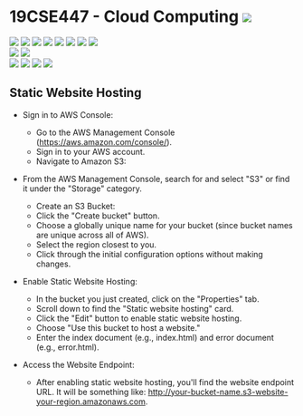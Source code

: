# 19CSE447 - Cloud Computing ![](https://img.shields.io/badge/-Live-brightgreen)
![](https://img.shields.io/badge/Batch-20EEE-lightgreen) ![](https://img.shields.io/badge/Batch-20ELC-lightgreen) ![](https://img.shields.io/badge/Batch-20CCE-lightgreen) ![](https://img.shields.io/badge/Batch-20ECE-lightgreen) ![](https://img.shields.io/badge/Batch-20CSE-lightgreen) ![](https://img.shields.io/badge/UG-blue) ![](https://img.shields.io/badge/Subject-Cloud-blue) ![](https://img.shields.io/badge/Subject-Elective-purple)  <br/>
![](https://img.shields.io/badge/Lecture-3-orange)  ![](https://img.shields.io/badge/Credits-3-orange) <br/>
![](https://img.shields.io/badge/Students-61-blue) ![](https://img.shields.io/badge/Course_Outcome_Attainment-TBD-blue) ![](https://img.shields.io/badge/Average_Marks-TBD-blue) ![](https://img.shields.io/badge/Course_Feedback-TBD-blue) 

## Static Website Hosting
- Sign in to AWS Console:
  - Go to the AWS Management Console (https://aws.amazon.com/console/).
  - Sign in to your AWS account.
  - Navigate to Amazon S3:

- From the AWS Management Console, search for and select "S3" or find it under the "Storage" category.
  - Create an S3 Bucket:
  - Click the "Create bucket" button.
  - Choose a globally unique name for your bucket (since bucket names are unique across all of AWS).
  - Select the region closest to you.
  - Click through the initial configuration options without making changes.

- Enable Static Website Hosting:
  - In the bucket you just created, click on the "Properties" tab.
  - Scroll down to find the "Static website hosting" card.
  - Click the "Edit" button to enable static website hosting.
  - Choose "Use this bucket to host a website."
  - Enter the index document (e.g., index.html) and error document (e.g., error.html).

- Access the Website Endpoint:
  - After enabling static website hosting, you'll find the website endpoint URL. It will be something like: http://your-bucket-name.s3-website-your-region.amazonaws.com.
